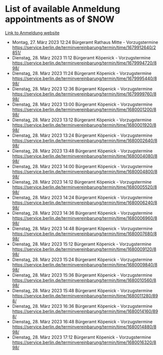 # List of available Anmeldung appointments as of $NOW
[Link to Anmeldung website](https://service.berlin.de/terminvereinbarung/termin/tag.php?termin=1&anliegen[]=120686&dienstleisterlist=122210,122217,327316,122219,327312,122227,327314,122231,327346,122243,327348,122254,122252,329742,122260,329745,122262,329748,122271,327278,122273,327274,122277,327276,330436,122280,327294,122282,327290,122284,327292,122291,327270,122285,327266,122286,327264,122296,327268,150230,329760,122297,327286,122294,327284,122312,329763,122314,329775,122304,327330,122311,327334,122309,327332,317869,122281,327352,122279,329772,122283,122276,327324,122274,327326,122267,329766,122246,327318,122251,327320,122257,327322,122208,327298,122226,327300&herkunft=http%3A%2F%2Fservice.berlin.de%2Fdienstleistung%2F120686%2F)
- Montag, 27. März 2023 12:24 Bürgeramt Rathaus Mitte - Vorzugstermine https://service.berlin.de/terminvereinbarung/termin/time/1679912640/2851/
- Dienstag, 28. März 2023 11:12 Bürgeramt Köpenick - Vorzugstermine https://service.berlin.de/terminvereinbarung/termin/time/1679994720/898/
- Dienstag, 28. März 2023 11:24 Bürgeramt Köpenick - Vorzugstermine https://service.berlin.de/terminvereinbarung/termin/time/1679995440/898/
- Dienstag, 28. März 2023 12:36 Bürgeramt Köpenick - Vorzugstermine https://service.berlin.de/terminvereinbarung/termin/time/1679999760/898/
- Dienstag, 28. März 2023 13:00 Bürgeramt Köpenick - Vorzugstermine https://service.berlin.de/terminvereinbarung/termin/time/1680001200/898/
- Dienstag, 28. März 2023 13:12 Bürgeramt Köpenick - Vorzugstermine https://service.berlin.de/terminvereinbarung/termin/time/1680001920/898/
- Dienstag, 28. März 2023 13:24 Bürgeramt Köpenick - Vorzugstermine https://service.berlin.de/terminvereinbarung/termin/time/1680002640/898/
- Dienstag, 28. März 2023 13:48 Bürgeramt Köpenick - Vorzugstermine https://service.berlin.de/terminvereinbarung/termin/time/1680004080/898/
- Dienstag, 28. März 2023 14:00 Bürgeramt Köpenick - Vorzugstermine https://service.berlin.de/terminvereinbarung/termin/time/1680004800/898/
- Dienstag, 28. März 2023 14:12 Bürgeramt Köpenick - Vorzugstermine https://service.berlin.de/terminvereinbarung/termin/time/1680005520/898/
- Dienstag, 28. März 2023 14:24 Bürgeramt Köpenick - Vorzugstermine https://service.berlin.de/terminvereinbarung/termin/time/1680006240/898/
- Dienstag, 28. März 2023 14:36 Bürgeramt Köpenick - Vorzugstermine https://service.berlin.de/terminvereinbarung/termin/time/1680006960/898/
- Dienstag, 28. März 2023 14:48 Bürgeramt Köpenick - Vorzugstermine https://service.berlin.de/terminvereinbarung/termin/time/1680007680/898/
- Dienstag, 28. März 2023 15:12 Bürgeramt Köpenick - Vorzugstermine https://service.berlin.de/terminvereinbarung/termin/time/1680009120/898/
- Dienstag, 28. März 2023 15:24 Bürgeramt Köpenick - Vorzugstermine https://service.berlin.de/terminvereinbarung/termin/time/1680009840/898/
- Dienstag, 28. März 2023 15:36 Bürgeramt Köpenick - Vorzugstermine https://service.berlin.de/terminvereinbarung/termin/time/1680010560/898/
- Dienstag, 28. März 2023 15:48 Bürgeramt Köpenick - Vorzugstermine https://service.berlin.de/terminvereinbarung/termin/time/1680011280/898/
- Dienstag, 28. März 2023 16:36 Bürgeramt Köpenick - Vorzugstermine https://service.berlin.de/terminvereinbarung/termin/time/1680014160/898/
- Dienstag, 28. März 2023 16:48 Bürgeramt Köpenick - Vorzugstermine https://service.berlin.de/terminvereinbarung/termin/time/1680014880/898/
- Dienstag, 28. März 2023 17:12 Bürgeramt Köpenick - Vorzugstermine https://service.berlin.de/terminvereinbarung/termin/time/1680016320/898/
